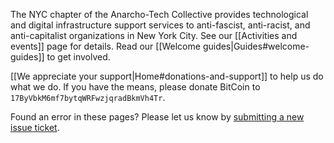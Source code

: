 The NYC chapter of the Anarcho-Tech Collective provides technological and digital infrastructure support services to anti-fascist, anti-racist, and anti-capitalist organizations in New York City. See our [[Activities and events]] page for details. Read our [[Welcome guides|Guides#welcome-guides]] to get involved.

[[We appreciate your support|Home#donations-and-support]] to help us do what we do. If you have the means, please donate BitCoin to `17ByVbkM6mf7bytqWRFwzjqradBkmVh4Tr`.

Found an error in these pages? Please let us know by [submitting a new issue ticket](https://github.com/AnarchoTechNYC/meta/issues/new).